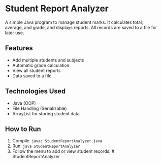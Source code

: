 # Student Report Analyzer

A simple Java program to manage student marks. It calculates total, average, and grade, and displays reports. All records are saved to a file for later use.

## Features
- Add multiple students and subjects
- Automatic grade calculation
- View all student reports
- Data saved to a file

## Technologies Used
- Java (OOP)
- File Handling (Serializable)
- ArrayList for storing student data

## How to Run
1. Compile: `javac StudentReportAnalyzer.java`
2. Run: `java StudentReportAnalyzer`
3. Follow the menu to add or view student records.
#   S t u d e n t R e p o r t A n a l y z e r  
 